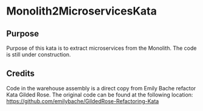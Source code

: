 # Monolith2MicroservicesKata

## Purpose
Purpose of this kata is to extract microservices from the Monolith. The code is still under construction.


## Credits 

Code in the warehouse assembly is a direct copy from Emily Bache refactor Kata Gilded Rose. The original code can be found at the following location: https://github.com/emilybache/GildedRose-Refactoring-Kata